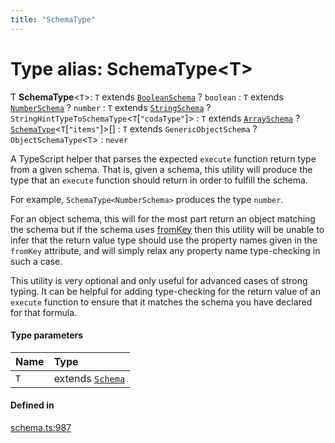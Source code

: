 ```yaml
---
title: "SchemaType"
---
```

# Type alias: SchemaType<T\>

Ƭ **SchemaType**<`T`\>: `T` extends [`BooleanSchema`](../interfaces/BooleanSchema.md) ? `boolean` : `T` extends [`NumberSchema`](NumberSchema.md) ? `number` : `T` extends [`StringSchema`](StringSchema.md) ? `StringHintTypeToSchemaType`<`T`[``"codaType"``]\> : `T` extends [`ArraySchema`](../interfaces/ArraySchema.md) ? [`SchemaType`](SchemaType.md)<`T`[``"items"``]\>[] : `T` extends `GenericObjectSchema` ? `ObjectSchemaType`<`T`\> : `never`

A TypeScript helper that parses the expected `execute` function return type from a given schema.
That is, given a schema, this utility will produce the type that an `execute` function should return
in order to fulfill the schema.

For example, `SchemaType<NumberSchema>` produces the type `number`.

For an object schema, this will for the most part return an object matching the schema
but if the schema uses [fromKey](../interfaces/ObjectSchemaProperty.md#fromkey) then this utility will be unable to infer
that the return value type should use the property names given in the `fromKey`
attribute, and will simply relax any property name type-checking in such a case.

This utility is very optional and only useful for advanced cases of strong typing.
It can be helpful for adding type-checking for the return value of an `execute` function
to ensure that it matches the schema you have declared for that formula.

#### Type parameters

| Name | Type |
| :------ | :------ |
| `T` | extends [`Schema`](Schema.md) |

#### Defined in

[schema.ts:987](https://github.com/coda/packs-sdk/blob/main/schema.ts#L987)
